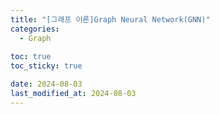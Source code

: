 ```yaml
---
title: "[그래프 이론]Graph Neural Network(GNN)"
categories: 
  - Graph
  
toc: true
toc_sticky: true

date: 2024-08-03
last_modified_at: 2024-08-03
---
```

